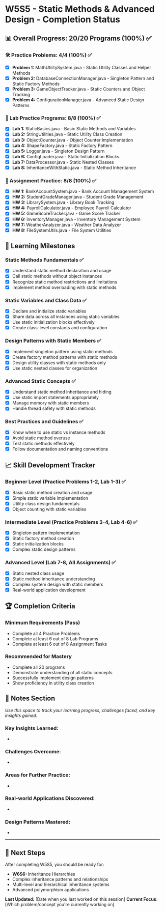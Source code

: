 # W5S5 - Static Methods & Advanced Design - Completion Status

## 📊 Overall Progress: 20/20 Programs (100%) ✅

### 🛠️ Practice Problems: 4/4 (100%) ✅
- [x] **Problem 1:** MathUtilitySystem.java - Static Utility Classes and Helper Methods
- [x] **Problem 2:** DatabaseConnectionManager.java - Singleton Pattern and Static Factory Methods
- [x] **Problem 3:** GameObjectTracker.java - Static Counters and Object Tracking
- [x] **Problem 4:** ConfigurationManager.java - Advanced Static Design Patterns

### 🧪 Lab Practice Programs: 8/8 (100%) ✅
- [x] **Lab 1:** StaticBasics.java - Basic Static Methods and Variables
- [x] **Lab 2:** StringUtilities.java - Static Utility Class Creation
- [x] **Lab 3:** ObjectCounter.java - Object Counter Implementation
- [x] **Lab 4:** ShapeFactory.java - Static Factory Pattern
- [x] **Lab 5:** Logger.java - Singleton Design Pattern
- [x] **Lab 6:** ConfigLoader.java - Static Initialization Blocks
- [x] **Lab 7:** DataProcessor.java - Static Nested Classes
- [x] **Lab 8:** InheritanceWithStatic.java - Static Method Inheritance

### 📝 Assignment Practice: 8/8 (100%) ✅
- [x] **HW 1:** BankAccountSystem.java - Bank Account Management System
- [x] **HW 2:** StudentGradeManager.java - Student Grade Management
- [x] **HW 3:** LibrarySystem.java - Library Book Tracking
- [x] **HW 4:** PayrollCalculator.java - Employee Payroll Calculator
- [x] **HW 5:** GameScoreTracker.java - Game Score Tracker
- [x] **HW 6:** InventoryManager.java - Inventory Management System
- [x] **HW 7:** WeatherAnalyzer.java - Weather Data Analyzer
- [x] **HW 8:** FileSystemUtils.java - File System Utilities

## 🎯 Learning Milestones

### Static Methods Fundamentals ✅
- [x] Understand static method declaration and usage
- [x] Call static methods without object instances
- [x] Recognize static method restrictions and limitations
- [x] Implement method overloading with static methods

### Static Variables and Class Data ✅
- [x] Declare and initialize static variables
- [x] Share data across all instances using static variables
- [x] Use static initialization blocks effectively
- [x] Create class-level constants and configuration

### Design Patterns with Static Members ✅
- [x] Implement singleton pattern using static methods
- [x] Create factory method patterns with static methods
- [x] Design utility classes with static methods only
- [x] Use static nested classes for organization

### Advanced Static Concepts ✅
- [x] Understand static method inheritance and hiding
- [x] Use static import statements appropriately
- [x] Manage memory with static members
- [x] Handle thread safety with static methods

### Best Practices and Guidelines ✅
- [x] Know when to use static vs instance methods
- [x] Avoid static method overuse
- [x] Test static methods effectively
- [x] Follow documentation and naming conventions

## 📈 Skill Development Tracker

### Beginner Level (Practice Problems 1-2, Lab 1-3) ✅
- [x] Basic static method creation and usage
- [x] Simple static variable implementation
- [x] Utility class design fundamentals
- [x] Object counting with static variables

### Intermediate Level (Practice Problems 3-4, Lab 4-6) ✅
- [x] Singleton pattern implementation
- [x] Static factory method creation
- [x] Static initialization blocks
- [x] Complex static design patterns

### Advanced Level (Lab 7-8, All Assignments) ✅
- [x] Static nested class usage
- [x] Static method inheritance understanding
- [x] Complex system design with static members
- [x] Real-world application development

## 🏆 Completion Criteria

### Minimum Requirements (Pass)
- Complete all 4 Practice Problems
- Complete at least 6 out of 8 Lab Programs
- Complete at least 6 out of 8 Assignment Tasks

### Recommended for Mastery
- Complete all 20 programs
- Demonstrate understanding of all static concepts
- Successfully implement design patterns
- Show proficiency in utility class creation

## 📝 Notes Section
*Use this space to track your learning progress, challenges faced, and key insights gained.*

### Key Insights Learned:
- 

### Challenges Overcome:
- 

### Areas for Further Practice:
- 

### Real-world Applications Discovered:
- 

### Design Patterns Mastered:
- 

---

## 🎯 Next Steps
After completing W5S5, you should be ready for:
- **W6S6:** Inheritance Hierarchies
- Complex inheritance patterns and relationships
- Multi-level and hierarchical inheritance systems
- Advanced polymorphism applications

**Last Updated:** [Date when you last worked on this session]
**Current Focus:** [Which problem/concept you're currently working on]
